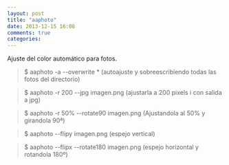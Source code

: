 ```yaml
---
layout: post
title: "aaphoto"
date: 2013-12-15 16:08
comments: true
categories: 
---
```

Ajuste del color automático para fotos. 

>$ aaphoto -a --overwrite * (autoajuste y sobreescribiendo todas las fotos del directorio) 

>$ aaphoto -r 200 --jpg imagen.png (ajustarla a 200 pixels i con salida a jpg) 

>$ aaphoto -r 50% --rotate90 imagen.png (Ajustandola al 50% y girandola 90ª) 

>$ aaphoto --flipy imagen.png (espejo vertical) 

>$ aaphoto --flipx --rotate180 imagen.png (espejo horizontal y rotandola 180º)

